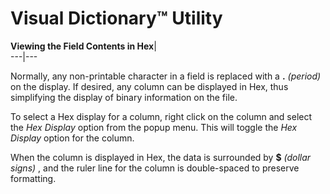# Visual Dictionary™ Utility

**Viewing the Field Contents in Hex**|   
---|---  
  
Normally, any non-printable character in a field is replaced with a **.**  _(period)_ on the display. If desired, any column can be displayed in Hex, thus simplifying the display of binary information on the file.

To select a Hex display for a column, right click on the column and select the _Hex Display_ option from the popup menu. This will toggle the _Hex Display_ option for the column.

When the column is displayed in Hex, the data is surrounded by **$**  _(dollar signs)_ , and the ruler line for the column is double-spaced to preserve formatting.
